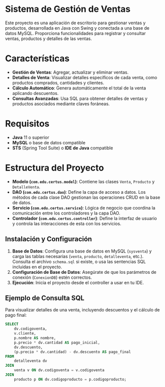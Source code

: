 # Sistema de Gestión de Ventas
Este proyecto es una aplicación de escritorio para gestionar ventas y productos, desarrollada en Java con Swing y conectada a una base de datos MySQL. Proporciona funcionalidades para registrar y consultar ventas, productos y detalles de las ventas.

# Características
- **Gestión de Ventas**: Agregar, actualizar y eliminar ventas.
- **Detalles de Venta**: Visualizar detalles específicos de cada venta, como productos comprados, cantidades y clientes.
- **Cálculo Automático**: Genera automáticamente el total de la venta aplicando descuentos.
- **Consultas Avanzadas**: Usa SQL para obtener detalles de ventas y productos asociados mediante claves foráneas.
  
# Requisitos
- **Java** 11 o superior
- **MySQL** o base de datos compatible
- **STS** (Spring Tool Suite) o **IDE de Java** compatible
  
# Estructura del Proyecto
- **Modelo (`com.edu.certus.model`)**: Contiene las clases `Venta`, `Producto` y `DetalleVenta`.
- **DAO (`com.edu.certus.dao`)**: Define la capa de acceso a datos. Los métodos de cada clase DAO gestionan las operaciones CRUD en la base de datos.
- **Servicio (`com.edu.certus.service`)**: Lógica de negocio que coordina la comunicación entre los controladores y la capa DAO.
- **Controlador (`com.edu.certus.controller`)**: Define la interfaz de usuario y controla las interacciones de esta con los servicios.
  
## Instalación y Configuración

1. **Base de Datos**: Configura una base de datos en MySQL (`sysventa`) y carga las tablas necesarias (`venta`, `producto`, `detalleventa`, etc.). Consulta el archivo `schema.sql` si existe, o usa las sentencias SQL incluidas en el proyecto.
2. **Configuración de Base de Datos**: Asegúrate de que los parámetros de conexión (`ConexionDB`) estén correctos.
3. **Ejecución**: Inicia el proyecto desde el controller a usar en tu IDE.
   
## Ejemplo de Consulta SQL

Para visualizar detalles de una venta, incluyendo descuentos y el cálculo de pago final:

```sql
SELECT 
    dv.codigoventa,
    v.cliente,
    p.nombre AS nombre,
    p.precio * dv.cantidad AS pago_inicial,
    dv.descuento,
    (p.precio * dv.cantidad) - dv.descuento AS pago_final
FROM 
    detalleventa dv
JOIN 
    venta v ON dv.codigoventa = v.codigoventa
JOIN 
    producto p ON dv.codigoproducto = p.codigoproducto;
